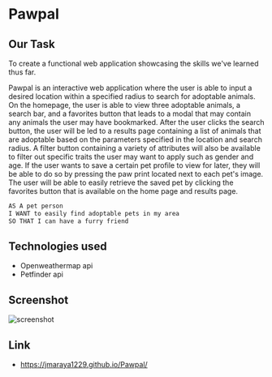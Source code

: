 # Pawpal

## Our Task
To create a functional web application showcasing the skills we've learned thus far.

Pawpal is an interactive web application where the user is able to input a desired location within a specified radius to search for adoptable animals. On the homepage, the user is able to view three adoptable animals, a search bar, and a favorites button that leads to a modal that may contain any animals the user may have bookmarked. After the user clicks the search button, the user will be led to a results page containing a list of animals that are adoptable based on the parameters specified in the location and search radius. A filter button containing a variety of attributes will also be available to filter out specific traits the user may want to apply such as gender and age. If the user wants to save a certain pet profile to view for later, they will be able to do so by pressing the paw print located next to each pet's image. The user will be able to easily retrieve the saved pet by clicking the favorites button that is available on the home page and results page.


```md
AS A pet person
I WANT to easily find adoptable pets in my area
SO THAT I can have a furry friend
```

## Technologies used
* Openweathermap api
* Petfinder api

## Screenshot
![screenshot](./Assets/IMAGES/...png)

## Link
* https://jmaraya1229.github.io/Pawpal/
